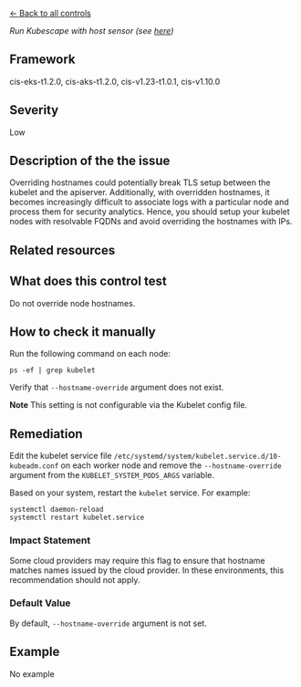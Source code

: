 [← Back to all controls](index.md)


_Run Kubescape with host sensor (see [here](../../components/host-sensor))_

## Framework

cis-eks-t1.2.0, cis-aks-t1.2.0, cis-v1.23-t1.0.1, cis-v1.10.0

## Severity

Low

## Description of the the issue

Overriding hostnames could potentially break TLS setup between the kubelet and the apiserver. Additionally, with overridden hostnames, it becomes increasingly difficult to associate logs with a particular node and process them for security analytics. Hence, you should setup your kubelet nodes with resolvable FQDNs and avoid overriding the hostnames with IPs.

## Related resources

## What does this control test

Do not override node hostnames.

## How to check it manually

Run the following command on each node:

```
ps -ef | grep kubelet

```

 Verify that `--hostname-override` argument does not exist.

 **Note** This setting is not configurable via the Kubelet config file.

## Remediation

Edit the kubelet service file `/etc/systemd/system/kubelet.service.d/10-kubeadm.conf` on each worker node and remove the `--hostname-override` argument from the `KUBELET_SYSTEM_PODS_ARGS` variable.

 Based on your system, restart the `kubelet` service. For example:

```
systemctl daemon-reload
systemctl restart kubelet.service

```

### Impact Statement

Some cloud providers may require this flag to ensure that hostname matches names issued by the cloud provider. In these environments, this recommendation should not apply.

### Default Value

By default, `--hostname-override` argument is not set.

## Example

No example
